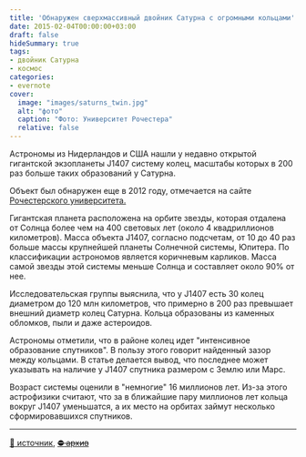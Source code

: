 ```yaml
---
title: 'Обнаружен сверхмассивный двойник Сатурна с огромными кольцами'
date: 2015-02-04T00:00:00+03:00
draft: false
hideSummary: true
tags:
- двойник Сатурна
- космос
categories:
- evernote
cover:
  image: "images/saturns_twin.jpg"
  alt: "фото"
  caption: "Фото: Университет Рочестера"
  relative: false
---
```


Астрономы из Нидерландов и США нашли у недавно открытой гигантской экзопланеты J1407 систему колец, масштабы которых в 200 раз больше таких образований у Сатурна.

Объект был обнаружен еще в 2012 году, отмечается на сайте [Рочестерского университета.](http://www.rochester.edu/newscenter/gigantic-ring-system-around-j1407b/)

Гигантская планета расположена на орбите звезды, которая отдалена от Солнца более чем на 400 световых лет (около 4 квадриллионов километров). Масса объекта J1407, согласно подсчетам, от 10 до 40 раз больше массы крупнейшей планеты Солнечной системы, Юпитера. По классификации астрономов является коричневым карликов. Масса самой звезды этой системы меньше Солнца и составляет около 90% от нее.

Исследовательская группы выяснила, что у J1407 есть 30 колец диаметром до 120 млн километров, что примерно в 200 раз превышает внешний диаметр колец Сатурна. Кольца образованы из каменных обломков, пыли и даже астероидов.

Астрономы отметили, что в районе колец идет "интенсивное образование спутников". В пользу этого говорит найденный зазор между кольцами. В статье делается вывод, что последнее может указывать на наличие у J1407 спутника размером с Землю или Марс.

Возраст системы оценили в "немногие" 16 миллионов лет. Из-за этого астрофизики считают, что за в ближайшие пару миллионов лет кольца вокруг J1407 уменьшатся, а их место на орбитах займут несколько сформировавшихся спутников.

---

[:link: источник](http://nv.ua/techno/science/obnaruzhen-sverhmassivnyy-dvoynik-saturna-s-ogromnymi-kolcami-31635.html), ~~[:no_entry: архив](https://web.archive.org/web/20160126033918/http://nv.ua/techno/science/obnaruzhen-sverhmassivnyy-dvoynik-saturna-s-ogromnymi-kolcami-31635.html)~~